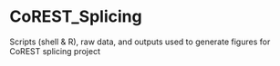 # CoREST_Splicing
Scripts (shell & R), raw data, and outputs used to generate figures for CoREST splicing project
